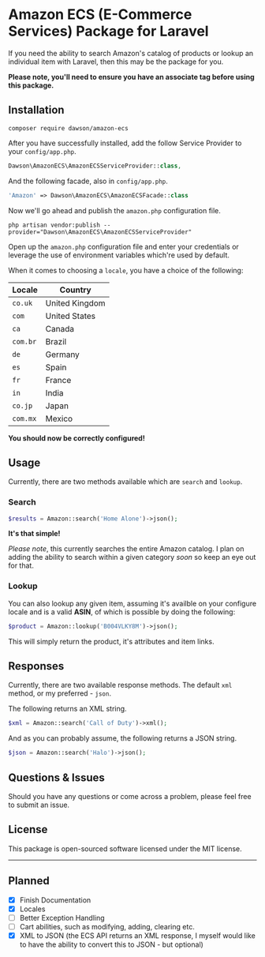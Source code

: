 # Amazon ECS (E-Commerce Services) Package for Laravel

If you need the ability to search Amazon's catalog of products or lookup an individual item with Laravel, then this may be the package for you.

**Please note, you'll need to ensure you have an associate tag before using this package.**

## Installation

```
composer require dawson/amazon-ecs
```

After you have successfully installed, add the follow Service Provider to your `config/app.php`.

```php
Dawson\AmazonECS\AmazonECSServiceProvider::class,
```

And the following facade, also in `config/app.php`.

```php
'Amazon' => Dawson\AmazonECS\AmazonECSFacade::class
```

Now we'll go ahead and publish the `amazon.php` configuration file.

```
php artisan vendor:publish --provider="Dawson\AmazonECS\AmazonECSServiceProvider"
```

Open up the `amazon.php` configuration file and enter your credentials or leverage the use of environment variables which're used by default.

When it comes to choosing a `locale`, you have a choice of the following:

|Locale    |Country           |
|----------|------------------|
|`co.uk`   |United Kingdom    |
|`com`     |United States     |
|`ca`      |Canada            |
|`com.br`  |Brazil            |
|`de`      |Germany           |
|`es`      |Spain             |
|`fr`      |France            |
|`in`      |India             |
|`co.jp`   |Japan             |
|`com.mx`  |Mexico            |

**You should now be correctly configured!**

## Usage

Currently, there are two methods available which are `search` and `lookup`.

### Search

```php
$results = Amazon::search('Home Alone')->json();
```

**It's that simple!**


*Please note*, this currently searches the entire Amazon catalog. I plan on adding the ability to search within a given category *soon* so keep an eye out  for that.

### Lookup

You can also lookup any given item, assuming it's availble on your configure locale and is a valid **ASIN**, of which is possible by doing the following:

```php
$product = Amazon::lookup('B004VLKY8M')->json();
```

This will simply return the product, it's attributes and item links.

## Responses

Currently, there are two available response methods. The default `xml` method, or my preferred - `json`.

The following returns an XML string.

```php
$xml = Amazon::search('Call of Duty')->xml();
```

And as you can probably assume, the following returns a JSON string.

```php
$json = Amazon::search('Halo')->json();
```

## Questions & Issues

Should you have any questions or come across a problem, please feel free to submit an issue.

## License

This package is open-sourced software licensed under the MIT license.

---

## Planned

- [X] Finish Documentation
- [X] Locales
- [ ] Better Exception Handling
- [ ] Cart abilities, such as modifying, adding, clearing etc.
- [X] XML to JSON (the ECS API returns an XML response, I myself would like to have the ability to convert this to JSON - but optional)
